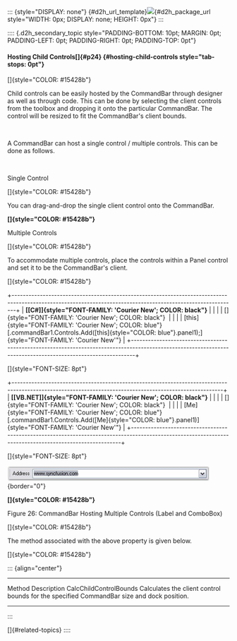 ::: {style="DISPLAY: none"}
[](ms-xhelp:///?Id=d2h_url_template){#d2h_url_template}![](!package_url!){#d2h_package_url style="WIDTH: 0px; DISPLAY: none; HEIGHT: 0px"}
:::

:::: {.d2h_secondary_topic style="PADDING-BOTTOM: 10pt; MARGIN: 0pt; PADDING-LEFT: 0pt; PADDING-RIGHT: 0pt; PADDING-TOP: 0pt"}
#### Hosting Child Controls[]{#p24} {#hosting-child-controls style="tab-stops: 0pt"}

[]{style="COLOR: #15428b"} 

Child controls can be easily hosted by the CommandBar through designer as well as through code. This can be done by selecting the client controls from the toolbox and dropping it onto the particular CommandBar. The control will be resized to fit the CommandBar\'s client bounds.

 

A CommandBar can host a single control / multiple controls. This can be done as follows.

 

Single Control

[]{style="COLOR: #15428b"} 

You can drag-and-drop the single client control onto the CommandBar.

**[]{style="COLOR: #15428b"}** 

Multiple Controls

[]{style="COLOR: #15428b"} 

To accommodate multiple controls, place the controls within a Panel control and set it to be the CommandBar\'s client.

[]{style="COLOR: #15428b"} 

+-------------------------------------------------------------------------------------------------------------------------------------------------------------+
| **[\[C#\]]{style="FONT-FAMILY: 'Courier New'; COLOR: black"}**                                                                                              |
|                                                                                                                                                             |
| []{style="FONT-FAMILY: 'Courier New'; COLOR: black"}                                                                                                        |
|                                                                                                                                                             |
| [this]{style="FONT-FAMILY: 'Courier New'; COLOR: blue"}[.commandBar1.Controls.Add([this]{style="COLOR: blue"}.panel1);]{style="FONT-FAMILY: 'Courier New'"} |
+-------------------------------------------------------------------------------------------------------------------------------------------------------------+

[]{style="FONT-SIZE: 8pt"} 

+--------------------------------------------------------------------------------------------------------------------------------------------------------+
| **[\[VB.NET\]]{style="FONT-FAMILY: 'Courier New'; COLOR: black"}**                                                                                     |
|                                                                                                                                                        |
| []{style="FONT-FAMILY: 'Courier New'; COLOR: black"}                                                                                                   |
|                                                                                                                                                        |
| [Me]{style="FONT-FAMILY: 'Courier New'; COLOR: blue"}[.commandBar1.Controls.Add([Me]{style="COLOR: blue"}.panel1)]{style="FONT-FAMILY: 'Courier New'"} |
+--------------------------------------------------------------------------------------------------------------------------------------------------------+

[]{style="FONT-SIZE: 8pt"} 

![](ImagesExt/image76_26.jpg){border="0"}

**[]{style="COLOR: #15428b"}** 

Figure 26: CommandBar Hosting Multiple Controls (Label and ComboBox)

[]{style="COLOR: #15428b"} 

The method associated with the above property is given below.

[]{style="COLOR: #15428b"} 

::: {align="center"}
  ------------------------ -------------------------------------------------------------------------------------------
  Method                   Description
  CalcChildControlBounds   Calculates the client control bounds for the specified CommandBar size and dock position.
  ------------------------ -------------------------------------------------------------------------------------------
:::

[]{#related-topics}
::::
